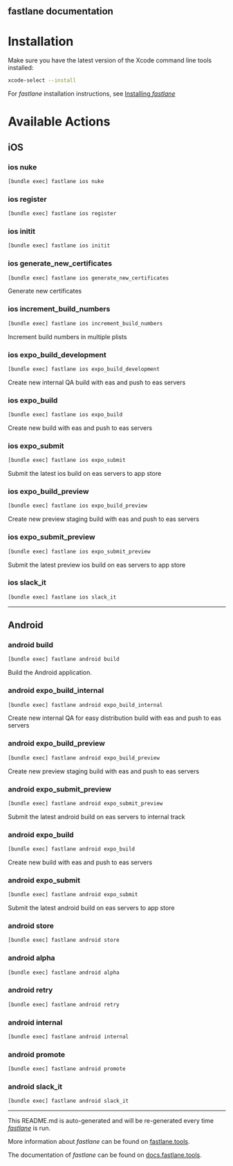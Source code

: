 fastlane documentation
----

# Installation

Make sure you have the latest version of the Xcode command line tools installed:

```sh
xcode-select --install
```

For _fastlane_ installation instructions, see [Installing _fastlane_](https://docs.fastlane.tools/#installing-fastlane)

# Available Actions

## iOS

### ios nuke

```sh
[bundle exec] fastlane ios nuke
```



### ios register

```sh
[bundle exec] fastlane ios register
```



### ios initit

```sh
[bundle exec] fastlane ios initit
```



### ios generate_new_certificates

```sh
[bundle exec] fastlane ios generate_new_certificates
```

Generate new certificates

### ios increment_build_numbers

```sh
[bundle exec] fastlane ios increment_build_numbers
```

Increment build numbers in multiple plists

### ios expo_build_development

```sh
[bundle exec] fastlane ios expo_build_development
```

Create new internal QA build with eas and push to eas servers

### ios expo_build

```sh
[bundle exec] fastlane ios expo_build
```

Create new build with eas and push to eas servers

### ios expo_submit

```sh
[bundle exec] fastlane ios expo_submit
```

Submit the latest ios build on eas servers to app store

### ios expo_build_preview

```sh
[bundle exec] fastlane ios expo_build_preview
```

Create new preview staging build with eas and push to eas servers

### ios expo_submit_preview

```sh
[bundle exec] fastlane ios expo_submit_preview
```

Submit the latest preview ios build on eas servers to app store

### ios slack_it

```sh
[bundle exec] fastlane ios slack_it
```



----


## Android

### android build

```sh
[bundle exec] fastlane android build
```

Build the Android application.

### android expo_build_internal

```sh
[bundle exec] fastlane android expo_build_internal
```

Create new internal QA for easy distribution build with eas and push to eas servers

### android expo_build_preview

```sh
[bundle exec] fastlane android expo_build_preview
```

Create new preview staging build with eas and push to eas servers

### android expo_submit_preview

```sh
[bundle exec] fastlane android expo_submit_preview
```

Submit the latest android build on eas servers to internal track

### android expo_build

```sh
[bundle exec] fastlane android expo_build
```

Create new build with eas and push to eas servers

### android expo_submit

```sh
[bundle exec] fastlane android expo_submit
```

Submit the latest android build on eas servers to app store

### android store

```sh
[bundle exec] fastlane android store
```



### android alpha

```sh
[bundle exec] fastlane android alpha
```



### android retry

```sh
[bundle exec] fastlane android retry
```



### android internal

```sh
[bundle exec] fastlane android internal
```



### android promote

```sh
[bundle exec] fastlane android promote
```



### android slack_it

```sh
[bundle exec] fastlane android slack_it
```



----

This README.md is auto-generated and will be re-generated every time [_fastlane_](https://fastlane.tools) is run.

More information about _fastlane_ can be found on [fastlane.tools](https://fastlane.tools).

The documentation of _fastlane_ can be found on [docs.fastlane.tools](https://docs.fastlane.tools).
